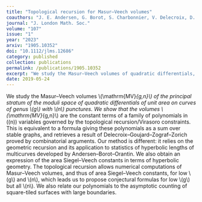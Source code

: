 ```yaml
---
title: "Topological recursion for Masur–Veech volumes"
coauthors: "J. E. Andersen, G. Borot, S. Charbonnier, V. Delecroix, D. Lewański, C. Wheeler"
journal: "J. London Math. Soc."
volume: "107"
issue: "1"
year: "2023"
arxiv: "1905.10352"
doi: "10.1112/jlms.12686"
category: published
collection: publications
permalink: /publications/1905.10352
excerpt: "We study the Masur–Veech volumes of quadratic differentials, showing they correspond to constant terms of polynomials determined by topological recursion/Virasoro constraints."
date: 2019-05-24
---
```


We study the Masur–Veech volumes \\(\mathrm{MV}_{g,n}\\) of the principal stratum of the moduli space of quadratic differentials of unit area on curves of genus \\(g\\) with \\(n\\) punctures. We show that the volumes \\(\mathrm{MV}_{g,n}\\) are the constant terms of a family of polynomials in \((n\)) variables governed by the topological recursion/Virasoro constraints. This is equivalent to a formula giving these polynomials as a sum over stable graphs, and retrieves a result of Delecroix–Goujard–Zograf–Zorich proved by combinatorial arguments. Our method is different: it relies on the geometric recursion and its application to statistics of hyperbolic lengths of multicurves developed by Andersen–Borot–Orantin. We also obtain an expression of the area Siegel–Veech constants in terms of hyperbolic geometry. The topological recursion allows numerical computations of Masur–Veech volumes, and thus of area Siegel–Veech constants, for low \\(g\\) and \\(n\\), which leads us to propose conjectural formulas for low \\(g\\) but all \\(n\\). We also relate our polynomials to the asymptotic counting of square-tiled surfaces with large boundaries.